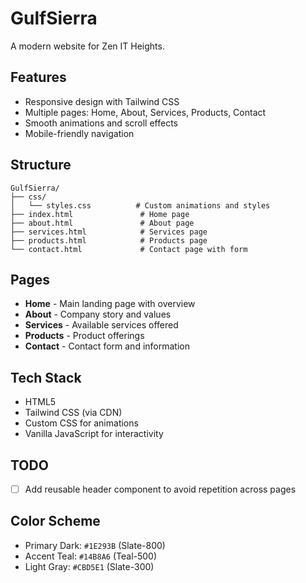 # GulfSierra

A modern website for Zen IT Heights.

## Features

- Responsive design with Tailwind CSS
- Multiple pages: Home, About, Services, Products, Contact
- Smooth animations and scroll effects
- Mobile-friendly navigation

## Structure

```
GulfSierra/
├── css/
│   └── styles.css          # Custom animations and styles
├── index.html               # Home page
├── about.html               # About page
├── services.html            # Services page
├── products.html            # Products page
└── contact.html             # Contact page with form
```

## Pages

- **Home** - Main landing page with overview
- **About** - Company story and values
- **Services** - Available services offered
- **Products** - Product offerings
- **Contact** - Contact form and information

## Tech Stack

- HTML5
- Tailwind CSS (via CDN)
- Custom CSS for animations
- Vanilla JavaScript for interactivity

## TODO

- [ ] Add reusable header component to avoid repetition across pages

## Color Scheme

- Primary Dark: `#1E293B` (Slate-800)
- Accent Teal: `#14B8A6` (Teal-500)
- Light Gray: `#CBD5E1` (Slate-300)

